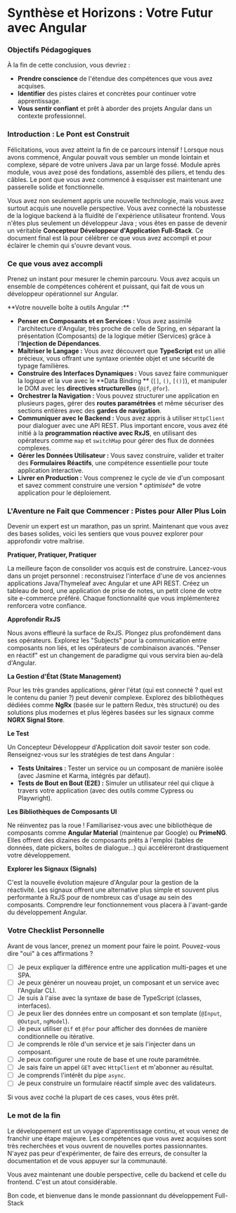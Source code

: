 # Synthèse et Horizons : Votre Futur avec Angular

### Objectifs Pédagogiques

À la fin de cette conclusion, vous devriez :

* **Prendre conscience** de l'étendue des compétences que vous avez acquises.
* **Identifier** des pistes claires et concrètes pour continuer votre apprentissage.
* **Vous sentir confiant** et prêt à aborder des projets Angular dans un contexte professionnel.

### Introduction : Le Pont est Construit

Félicitations, vous avez atteint la fin de ce parcours intensif ! Lorsque nous avons commencé, Angular pouvait vous
sembler un monde lointain et complexe, séparé de votre univers Java par un large fossé. Module après module, vous avez
posé des fondations, assemblé des piliers, et tendu des câbles. Le pont que vous avez commencé à esquisser est
maintenant une passerelle solide et fonctionnelle.

Vous avez non seulement appris une nouvelle technologie, mais vous avez surtout acquis une nouvelle perspective. Vous
avez connecté la robustesse de la logique backend à la fluidité de l'expérience utilisateur frontend. Vous n'êtes plus
seulement un développeur Java ; vous êtes en passe de devenir un véritable **Concepteur Développeur d'Application
Full-Stack**. Ce document final est là pour célébrer ce que vous avez accompli et pour éclairer le chemin qui s'ouvre
devant vous.

### Ce que vous avez accompli

Prenez un instant pour mesurer le chemin parcouru. Vous avez acquis un ensemble de compétences cohérent et puissant, qui
fait de vous un développeur opérationnel sur Angular.

<tip>
**Votre nouvelle boîte à outils Angular :**

* **Penser en Composants et en Services :** Vous avez assimilé l'architecture d'Angular, très proche de celle de Spring,
  en séparant la présentation (Composants) de la logique métier (Services) grâce à l'**Injection de Dépendances**.
* **Maîtriser le Langage :** Vous avez découvert que **TypeScript** est un allié précieux, vous offrant une syntaxe
  orientée objet et une sécurité de typage familières.
* **Construire des Interfaces Dynamiques :** Vous savez faire communiquer la logique et la vue avec le **Data Binding
  ** (`[]`, `()`, `[()]`), et manipuler le DOM avec les **directives structurelles** (`@if`, `@for`).
* **Orchestrer la Navigation :** Vous pouvez structurer une application en plusieurs pages, gérer des **routes
  paramétrées** et même sécuriser des sections entières avec des **gardes de navigation**.
* **Communiquer avec le Backend :** Vous avez appris à utiliser `HttpClient` pour dialoguer avec une API REST. Plus
  important encore, vous avez été initié à la **programmation réactive avec RxJS**, en utilisant des opérateurs comme
  `map` et `switchMap` pour gérer des flux de données complexes.
* **Gérer les Données Utilisateur :** Vous savez construire, valider et traiter des **Formulaires Réactifs**, une
  compétence essentielle pour toute application interactive.
* **Livrer en Production :** Vous comprenez le cycle de vie d'un composant et savez comment construire une version *
  *optimisée** de votre application pour le déploiement.

</tip>

### L'Aventure ne Fait que Commencer : Pistes pour Aller Plus Loin

Devenir un expert est un marathon, pas un sprint. Maintenant que vous avez des bases solides, voici les sentiers que
vous pouvez explorer pour approfondir votre maîtrise.

<procedure>
    <step>
        <b>Pratiquer, Pratiquer, Pratiquer</b>
        <p>La meilleure façon de consolider vos acquis est de construire. Lancez-vous dans un projet personnel : reconstruisez l'interface d'une de vos anciennes applications Java/Thymeleaf avec Angular et une API REST. Créez un tableau de bord, une application de prise de notes, un petit clone de votre site e-commerce préféré. Chaque fonctionnalité que vous implémenterez renforcera votre confiance.</p>
    </step>
    <step>
        <b>Approfondir RxJS</b>
        <p>Nous avons effleuré la surface de RxJS. Plongez plus profondément dans ses opérateurs. Explorez les "Subjects" pour la communication entre composants non liés, et les opérateurs de combinaison avancés. "Penser en réactif" est un changement de paradigme qui vous servira bien au-delà d'Angular.</p>
    </step>
    <step>
        <b>La Gestion d'État (State Management)</b>
        <p>Pour les très grandes applications, gérer l'état (qui est connecté ? quel est le contenu du panier ?) peut devenir complexe. Explorez des bibliothèques dédiées comme <b>NgRx</b> (basée sur le pattern Redux, très structuré) ou des solutions plus modernes et plus légères basées sur les signaux comme <b>NGRX Signal Store</b>.</p>
    </step>
    <step>
        <b>Le Test</b>
        <p>Un Concepteur Développeur d'Application doit savoir tester son code. Renseignez-vous sur les stratégies de test dans Angular :</p>
        <ul>
            <li><b>Tests Unitaires :</b> Tester un service ou un composant de manière isolée (avec Jasmine et Karma, intégrés par défaut).</li>
            <li><b>Tests de Bout en Bout (E2E) :</b> Simuler un utilisateur réel qui clique à travers votre application (avec des outils comme Cypress ou Playwright).</li>
        </ul>
    </step>
    <step>
        <b>Les Bibliothèques de Composants UI</b>
        <p>Ne réinventez pas la roue ! Familiarisez-vous avec une bibliothèque de composants comme <b>Angular Material</b> (maintenue par Google) ou <b>PrimeNG</b>. Elles offrent des dizaines de composants prêts à l'emploi (tables de données, date pickers, boîtes de dialogue...) qui accéléreront drastiquement votre développement.</p>
    </step>
    <step>
        <b>Explorer les Signaux (Signals)</b>
        <p>C'est la nouvelle évolution majeure d'Angular pour la gestion de la réactivité. Les signaux offrent une alternative plus simple et souvent plus performante à RxJS pour de nombreux cas d'usage au sein des composants. Comprendre leur fonctionnement vous placera à l'avant-garde du développement Angular.</p>
    </step>
</procedure>

### Votre Checklist Personnelle

Avant de vous lancer, prenez un moment pour faire le point. Pouvez-vous dire "oui" à ces affirmations ?

- [ ] Je peux expliquer la différence entre une application multi-pages et une SPA.
- [ ] Je peux générer un nouveau projet, un composant et un service avec l'Angular CLI.
- [ ] Je suis à l'aise avec la syntaxe de base de TypeScript (classes, interfaces).
- [ ] Je peux lier des données entre un composant et son template (`@Input`, `@Output`, `ngModel`).
- [ ] Je peux utiliser `@if` et `@for` pour afficher des données de manière conditionnelle ou itérative.
- [ ] Je comprends le rôle d'un service et je sais l'injecter dans un composant.
- [ ] Je peux configurer une route de base et une route paramétrée.
- [ ] Je sais faire un appel `GET` avec `HttpClient` et m'abonner au résultat.
- [ ] Je comprends l'intérêt du pipe `async`.
- [ ] Je peux construire un formulaire réactif simple avec des validateurs.

Si vous avez coché la plupart de ces cases, vous êtes prêt.

### Le mot de la fin

Le développement est un voyage d'apprentissage continu, et vous venez de franchir une étape majeure. Les compétences que
vous avez acquises sont très recherchées et vous ouvrent de nouvelles portes passionnantes. 
N'ayez pas peur d'expérimenter, de faire des erreurs, de consulter la documentation et de vous appuyer sur la communauté.

Vous avez maintenant une double perspective, celle du backend et celle du frontend. C'est un atout considérable.

Bon code, et bienvenue dans le monde passionnant du développement Full-Stack 